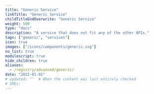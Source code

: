 ```yaml
---
title: "Generic Service"
linkTitle: "Generic Service"
childTitleEndOverwrite: "Generic Service"
weight: 500
type: "docs"
description: "A service that does not fit any of the other APIs."
tags: ["generic", "services"]
icon: true
images: ["/icons/components/generic.svg"]
no_list: true
modulescript: true
hide_children: true
aliases:
  - /registry/advanced/generic/
date: "2022-01-01"
# updated: ""  # When the content was last entirely checked
# SMEs:
---
```

